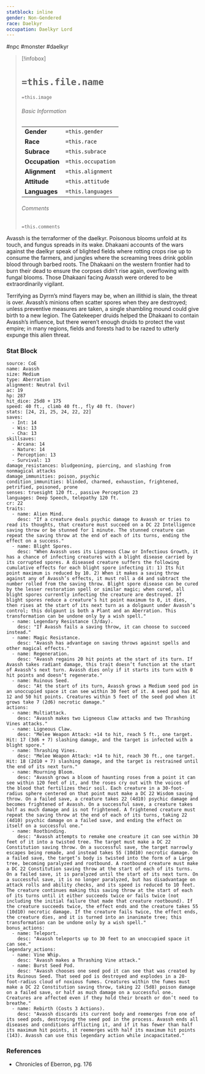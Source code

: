 ```yaml
---
statblock: inline
gender: Non-Gendered
race: Daelkyr
occupation: Daelkyr Lord
---
```

 #npc  #monster #daelkyr 

> [!infobox]
> # `=this.file.name`
> `=this.image`
> ###### Basic Information
> |  |  |
> | ---- | ---- |
> | **Gender** | `=this.gender` |
> | **Race** | `=this.race` |
> | **Subrace** | `=this.subrace` |
> | **Occupation** | `=this.occupation` |
> | **Alignment** | `=this.alignment` |
> | **Attitude** | `=this.attitude` |
> | **Languages** | `=this.languages` |
> ###### Comments
> `=this.comments`

Avassh is the terraformer of the daelkyr. Poisonous blooms unfold at its touch, and fungus spreads in its wake. Dhakaani accounts of the wars against the daelkyr speak of blighted fields where rotting crops rise up to consume the farmers, and jungles where the screaming trees drink goblin blood through barbed roots. The Dhakaani on the western frontier had to burn their dead to ensure the corpses didn’t rise again, overflowing with fungal blooms. Those Dhakaani facing Avassh were ordered to be extraordinarily vigilant.

Terrifying as Dyrrn’s mind flayers may be, when an illithid is slain, the threat is over. Avassh’s minions often scatter spores when they are destroyed; unless preventive measures are taken, a single shambling mound could give birth to a new legion. The Gatekeeper druids helped the Dhakaani to contain Avassh’s influence, but there weren’t enough druids to protect the vast empire; in many regions, fields and forests had to be razed to utterly expunge this alien threat.

### Stat Block

```statblock
source: CoE
name: Avassh
size: Medium
type: Aberration
alignment: Neutral Evil
ac: 19
hp: 287
hit_dice: 25d8 + 175
speed: 40 ft., climb 40 ft., fly 40 ft. (hover)
stats: [24, 21, 25, 24, 22, 22]
saves:
  - Int: 14
  - Wis: 13
  - Cha: 13
skillsaves:
  - Arcana: 14
  - Nature: 14
  - Perception: 13
  - Survival: 13
damage_resistances: bludgeoning, piercing, and slashing from nonmagical attacks
damage_immunities: poison, psychic
condition_immunities: blinded, charmed, exhaustion, frightened, petrified, poisoned, prone
senses: truesight 120 ft., passive Perception 23
languages: Deep Speech, telepathy 120 ft.
cr: 22
traits:
  - name: Alien Mind.
    desc: "If a creature deals psychic damage to Avassh or tries to read its thoughts, that creature must succeed on a DC 22 Intelligence saving throw or be stunned for 1 minute. The stunned creature can repeat the saving throw at the end of each of its turns, ending the effect on a success."
  - name: Blight Spores.
    desc: "When Avassh uses its Ligneous Claw or Infectious Growth, it has a chance of infecting creatures with a blight disease carried by its corrupted spores. A diseased creature suffers the following cumulative effects for each blight spore infecting it: 1) Its hit point maximum is reduced by 10. 2) When it makes a saving throw against any of Avassh’s effects, it must roll a d4 and subtract the number rolled from the saving throw. Blight spore disease can be cured by the lesser restoration spell or similar magic; when cured, all blight spores currently infecting the creature are destroyed. If blight spores reduce a creature’s hit point maximum to 0, it dies, then rises at the start of its next turn as a dolgaunt under Avassh’s control; this dolgaunt is both a Plant and an Aberration. This transformation can be undone only by a wish spell."
  - name: Legendary Resistance (3/day).
    desc: "If Avassh fails a saving throw, it can choose to succeed instead."
  - name: Magic Resistance.
    desc: "Avassh has advantage on saving throws against spells and other magical effects."
  - name: Regeneration.
    desc: "Avassh regains 20 hit points at the start of its turn. If Avassh takes radiant damage, this trait doesn’t function at the start of Avassh’s next turn. Avassh dies only if it starts its turn with 0 hit points and doesn’t regenerate."
  - name: Ruinous Seed.
    desc: "At the start of its turn, Avassh grows a Medium seed pod in an unoccupied space it can see within 30 feet of it. A seed pod has AC 12 and 50 hit points. Creatures within 5 feet of the seed pod when it grows take 7 (2d6) necrotic damage."
actions:
  - name: Multiattack.
    desc: "Avassh makes two Ligneous Claw attacks and two Thrashing Vines attacks."
  - name: Ligneous Claw.
    desc: "Melee Weapon Attack: +14 to hit, reach 5 ft., one target. Hit: 17 (3d6 + 7) slashing damage, and the target is infected with a blight spore."
  - name: Thrashing Vines.
    desc: "Melee Weapon Attack: +14 to hit, reach 30 ft., one target. Hit: 18 (2d10 + 7) slashing damage, and the target is restrained until the end of its next turn."
  - name: Mourning Bloom.
    desc: "Avassh grows a bloom of haunting roses from a point it can see within 120 feet of it, and the roses cry out with the voices of the blood that fertilizes their soil. Each creature in a 30-foot-radius sphere centered on that point must make a DC 22 Wisdom saving throw. On a failed save, a creature takes 22 (4d10) psychic damage and becomes frightened of Avassh. On a successful save, a creature takes half as much damage and is not frightened. A frightened creature must repeat the saving throw at the end of each of its turns, taking 22 (4d10) psychic damage on a failed save, and ending the effect on itself on a successful one."
  - name: Rootbinding.
    desc: "Avassh attempts to remake one creature it can see within 30 feet of it into a twisted tree. The target must make a DC 22 Constitution saving throw. On a successful save, the target narrowly escapes being remade, and instead takes 55 (10d10) necrotic damage. On a failed save, the target’s body is twisted into the form of a Large tree, becoming paralyzed and rootbound. A rootbound creature must make a DC 22 Constitution saving throw at the start of each of its turns. On a failed save, it is paralyzed until the start of its next turn. On a successful save, it is no longer paralyzed, but has disadvantage on attack rolls and ability checks, and its speed is reduced to 10 feet. The creature continues making this saving throw at the start of each of its turns until it either succeeds twice or fails twice (not including the initial failure that made that creature rootbound). If the creature succeeds twice, the effect ends and the creature takes 55 (10d10) necrotic damage. If the creature fails twice, the effect ends, the creature dies, and it is turned into an inanimate tree; this transformation can be undone only by a wish spell."
bonus_actions:
  - name: Teleport.
    desc: "Avassh teleports up to 30 feet to an unoccupied space it can see."
legendary_actions:
  - name: Vine Whip.
    desc: "Avassh makes a Thrashing Vine attack."
  - name: Burst Seed Pod.
    desc: "Avassh chooses one seed pod it can see that was created by its Ruinous Seed. That seed pod is destroyed and explodes in a 20-foot-radius cloud of noxious fumes. Creatures within the fumes must make a DC 22 Constitution saving throw, taking 22 (5d8) poison damage on a failed save, or half as much damage on a successful one. Creatures are affected even if they hold their breath or don’t need to breathe."
  - name: Rebirth (Costs 3 Actions).
    desc: "Avassh discards its current body and reemerges from one of its seed pods, destroying the seed pod in the process. Avassh ends all diseases and conditions afflicting it, and if it has fewer than half its maximum hit points, it reemerges with half its maximum hit points (143). Avassh can use this legendary action while incapacitated."
```

### References

* Chronicles of Eberron, pg. 176
